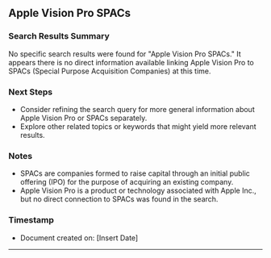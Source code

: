 ## Apple Vision Pro SPACs

### Search Results Summary

No specific search results were found for "Apple Vision Pro SPACs." It appears there is no direct information available linking Apple Vision Pro to SPACs (Special Purpose Acquisition Companies) at this time.

### Next Steps
- Consider refining the search query for more general information about Apple Vision Pro or SPACs separately.
- Explore other related topics or keywords that might yield more relevant results.

### Notes
- SPACs are companies formed to raise capital through an initial public offering (IPO) for the purpose of acquiring an existing company.
- Apple Vision Pro is a product or technology associated with Apple Inc., but no direct connection to SPACs was found in the search.

### Timestamp
- Document created on: [Insert Date]

---

